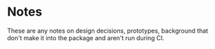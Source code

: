 # Notes

These are any notes on design decisions, prototypes, background that don't make it into the package and aren't run during CI.
